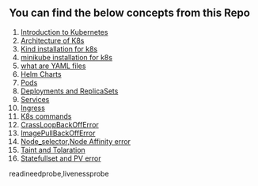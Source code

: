 ## You can find the below concepts from this Repo  

1) [Introduction to Kubernetes](/1_Introduction_to_k8s.md)
2) [Architecture of K8s](/1_Intro_Architecture_Installation/2-Architecture-of-k8s.md)
3) [Kind installation for k8s](/kind_installation/kind_installation_guide.md)
4) [minikube installation for k8s](/1_Intro_Architecture_Installation/3-minikube-installation.md)
5) [what are YAML files](/1_Intro_Architecture_Installation/4-YAML-files.md)
6) [Helm Charts](/1_Intro_Architecture_Installation/5-HelmCharts.md)  
7) [Pods](/2_Pods/Readme.md)
8) [Deployments and ReplicaSets](/3_Deployments_and_Replicasets/)
9) [Services](/4_Services/Readme.md)
10) [Ingress](/5_Ingress/Readme.md)
11) [K8s commands](https://kubernetes.io/docs/reference/kubectl/quick-reference/)
12) [CrassLoopBackOffError](/Error_Handling/2_CrashLoopBackOffError/Readme.md)
13) [ImagePullBackOffError](/Error_Handling/1_ImagePullBackError/Readme.md)
14) [Node_selector,Node Affinity error](/Error_Handling/3_NS_NA_Taints_Tolerance/Readme.md)
15) [Taint and Tolaration](/Error_Handling/3_NS_NA_Taints_Tolerance/Readme.md)
16) [Statefullset and PV error](/Error_Handling/4_Statefulset_and_Persistent_volume/Readme.md)
    

readineedprobe,livenessprobe